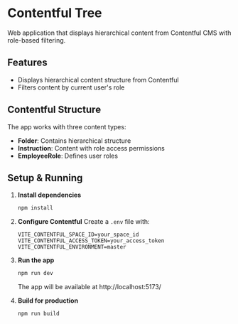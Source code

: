 # Contentful Tree

Web application that displays hierarchical content from Contentful CMS with role-based filtering.

## Features

- Displays hierarchical content structure from Contentful
- Filters content by current user's role

## Contentful Structure

The app works with three content types:
- **Folder**: Contains hierarchical structure
- **Instruction**: Content with role access permissions
- **EmployeeRole**: Defines user roles

## Setup & Running

1. **Install dependencies**
   ```bash
   npm install
   ```

2. **Configure Contentful**
   Create a `.env` file with:
   ```
   VITE_CONTENTFUL_SPACE_ID=your_space_id
   VITE_CONTENTFUL_ACCESS_TOKEN=your_access_token
   VITE_CONTENTFUL_ENVIRONMENT=master
   ```

3. **Run the app**
   ```bash
   npm run dev
   ```
   The app will be available at http://localhost:5173/

4. **Build for production**
   ```bash
   npm run build
   ```
